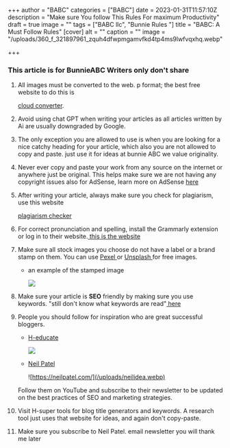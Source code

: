 +++
author = "BABC"
categories = ["BABC"]
date = 2023-01-31T11:57:10Z
description = "Make sure You follow This Rules For maximum Productivity"
draft = true
image = ""
tags = ["BABC llc", "Bunnie Rules "]
title = "BABC: A Must Follow Rules"
[cover]
alt = ""
caption = ""
image = "/uploads/360_f_321897961_zquh4dfwpmgamvfkd4tp4ms9lwfvqxhq.webp"

+++
### This article is for BunnieABC Writers only don't share

 1. All images must be converted to the web. p format; the best free website to do this is

    [cloud converter](https://cloudconvert.com/).
 2. Avoid using chat GPT when writing your articles as all articles written by Ai are usually downgraded by Google.
 3. The only exception you are allowed to use is when you are looking for a nice catchy heading for your article, which also you are not allowed to copy and paste. just use it for ideas at bunnie ABC we value originality.
 4. Never ever copy and paste your work from any source on the internet or anywhere just be original. This helps make sure we are not having any copyright issues also for AdSense, learn more on AdSense [here](https://www.google.com/adsense/start/)
 5. After writing your article, always make sure you check for plagiarism, use this website

    [plagiarism checker ](https://www.check-plagiarism.com/)
 6. For correct pronunciation and spelling, install the Grammarly extension or log in to their website.[ this is the website](https://www.grammarly.com/)
 7. Make sure all stock images you choose do not have a label or a brand stamp on them. You can use [Pexel ](https://www.pexels.com/)or [Unsplash ](https://unsplash.com/)for free images.
    * an example of the stamped image

      ![](/uploads/shutter-stock.PNG)
 8. Make sure your article is **SEO** friendly by making sure you use keywords. "still don't know what keywords are read"[ here ]()
 9. People you should follow for inspiration who are great successful bloggers.
    * [H-educate](https://h-educate.com/)

      ![](/uploads/popup-me.png)
    * [Neil Patel](https://neilpatel.com/)

      ![https://neilpatel.com/](/uploads/neilidea.webp)

    Follow them on YouTube and subscribe to their newsletter to be updated on the best practices of SEO and marketing strategies.
10. Visit H-super tools for blog title generators and keywords. A research tool just uses that website for ideas, and again don't copy-paste.
11. Make sure you subscribe to Neil Patel. email newsletter you will thank me later